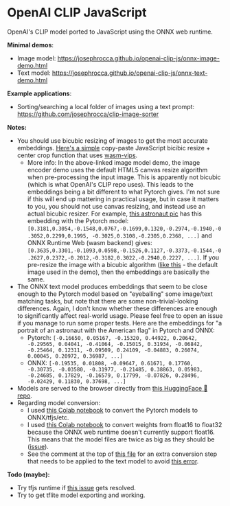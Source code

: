 # OpenAI CLIP JavaScript
OpenAI's CLIP model ported to JavaScript using the ONNX web runtime.

**Minimal demos**:
* Image model: https://josephrocca.github.io/openai-clip-js/onnx-image-demo.html
* Text model: https://josephrocca.github.io/openai-clip-js/onnx-text-demo.html

**Example applications**:
* Sorting/searching a local folder of images using a text prompt: https://github.com/josephrocca/clip-image-sorter

**Notes:**

* You should use bicubic resizing of images to get the most accurate embeddings. [Here's a simple](https://gist.github.com/josephrocca/d97e0532f34e1205f4006d45ca909024) copy-paste JavaScript bicibic resize + center crop function that uses [wasm-vips](https://github.com/kleisauke/wasm-vips).
  * More info: In the above-linked image model demo, the image encoder demo uses the default HTML5 canvas resize algorithm when pre-processing the input image. This is apparently not bicubic (which is what OpenAI's CLIP repo uses). This leads to the embeddings being a bit different to what Pytorch gives. I'm not sure if this will end up mattering in practical usage, but in case it matters to you, you should not use canvas resizing, and instead use an actual bicubic resizer. For example, [this astronaut pic](https://i.imgur.com/ec4Ao4s.png) has this embedding with the Pytorch model: `[0.3181,0.3054,-0.1548,0.0767,-0.1699,0.1320,-0.2974,-0.1940,-0.3052,0.2299,0.1995, -0.3025,0.3108,-0.2305,0.2368, ...]` and ONNX Runtime Web (wasm backend) gives: `[0.3635,0.3301,-0.1093,0.0598,-0.1526,0.1127,-0.3373,-0.1544,-0.2627,0.2372,-0.2012,-0.3182,0.3022,-0.2940,0.2227, ...]`. If you pre-resize the image with a bicubic algorithm ([like this](https://i.imgur.com/RKsLoNB.png) - the default image used in the demo), then the embeddings are basically the same.
* The ONNX text model produces embeddings that seem to be close enough to the Pytorch model based on "eyeballing" some image/text matching tasks, but note that there are some non-trivial-looking differences. Again, I don't know whether these differences are enough to significantly affect real-world usage. Please feel free to open an issue if you manage to run some proper tests. Here are the embeddings for "a portrait of an astronaut with the American flag" in Pytorch and ONNX:
  * Pytorch: `[-0.16650, 0.05167, -0.15320, 0.44922, 0.20642, -0.29565, 0.04041, -0.41064, -0.15015, 0.31934, -0.06842, -0.25464, 0.12311, -0.09509, 0.24109, -0.04883, 0.26074, 0.00045, 0.20972, 0.36987, ...]`
  * ONNX: `[-0.19535, 0.01808, -0.09647, 0.61671, 0.17760, -0.30735, -0.03580, -0.31977, -0.21485, 0.38863, 0.05983, -0.24685, 0.17829, -0.16579, 0.17799, -0.07826, 0.28496, -0.02429, 0.11830, 0.37698, ...]`
* Models are served to the browser directly from [this HuggingFace 🤗 repo](https://huggingface.co/rocca/openai-clip-js/tree/main).
* Regarding model conversion:
  * I used [this Colab notebook](https://colab.research.google.com/github/josephrocca/openai-clip-js/blob/main/Export_CLIP_to_ONNX_tflite_tfjs_tf_saved_model.ipynb) to convert the Pytorch models to ONNX/tfjs/etc.
  * I used [this Colab notebook](https://colab.research.google.com/github/josephrocca/openai-clip-js/blob/main/ONNX_float16_to_float32.ipynb) to convert weights from float16 to float32 because the ONNX web runtime doesn't currently support float16. This means that the model files are twice as big as they should be ([issue](https://github.com/microsoft/onnxruntime/issues/9758)).
  * See the comment at the top of [this file](https://github.com/josephrocca/onnx-typecast/blob/master/fix-clip-text-vit-32-float32---scratch.py) for an extra conversion step that needs to be applied to the text model to avoid [this error](https://github.com/microsoft/onnxruntime/issues/9760#issue-1053052192). 


**Todo (maybe):**
* Try tfjs runtime if [this issue](https://github.com/tensorflow/tfjs/issues/5847) gets resolved.
* Try to get tflite model exporting and working.
